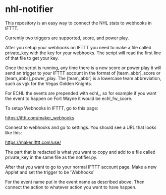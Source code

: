 # nhl-notifier

This repository is an easy way to connect the NHL stats to webhooks in IFTTT.

Currently two triggers are supported, score, and power play.

After you setup your webhooks on IFTTT you need to make a file called private_key with the key for your webhooks.
The script will read the first line of that file to get your key.

Once the script is running, any time there is a new score or power play it will send an trigger to your IFTTT account
in the format of [team_abbr]_score or [team_abbr]_power_play. The [team_abbr] is a lowercase team abbreviation, such as
vgk for the Vegas Golden Knights.

For ECHL the events are prepended with echl_, so for example if you want the event to happen on Fort Wayne it would be
echl_fw_score.

To setup Webhooks in IFTTT, go to this page:

https://ifttt.com/maker_webhooks

Connect to webhooks and go to settings. You should see a URL that looks like this:

https://maker.ifttt.com/use/<REDACTED>

The part that is redacted is what you want to copy and add to a file called private_key in the same file as the notifier.py.

After that you want to go to your normal IFTTT account page. Make a new Applet and set the trigger to be 'Webhooks'

For the event name put in the event name as described above. Then connect the action to whatever action you want to have happen.
